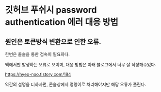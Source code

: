 # 깃허브 푸쉬시 password authentication 에러 대응 방법

## 원인은 토큰방식 변환으로 인한 오류. 
한번은 콜솔을 통한 접속이 필요하다.

맥에서만 발생하는 오류로 보이며, 대응 방법은 아래 블로그에서 너무 잘 작성해주었다.

https://hyeo-noo.tistory.com/184


약간의 설명을 더하자면, 콘솔상에서 명령어로 처리해야지만 해당 오류가 풀린다.
